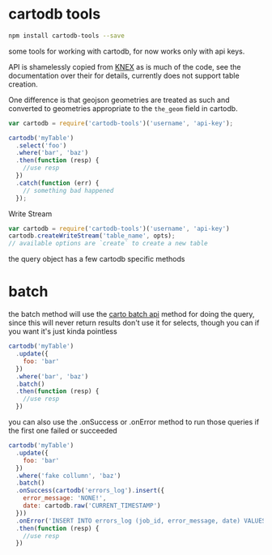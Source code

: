 cartodb tools
===

```bash
npm install cartodb-tools --save
```

some tools for working with cartodb, for now works only with api keys.

API is shamelessly copied from [KNEX](http://knexjs.org/) as is much of the code,
see the documentation over their for details, currently does not support table creation.

One difference is that geojson geometries are treated as such and converted to
geometries appropriate to the `the_geom` field in cartodb.


```js
var cartodb = require('cartodb-tools')('username', 'api-key');

cartodb('myTable')
  .select('foo')
  .where('bar', 'baz')
  .then(function (resp) {
    //use resp
  })
  .catch(function (err) {
    // something bad happened
  });
```

Write Stream


```js
var cartodb = require('cartodb-tools')('username', 'api-key')
cartodb.createWriteStream('table_name', opts);
// available options are `create` to create a new table
```

the query object has a few cartodb specific methods


# batch

the batch method will use the [carto batch api](https://carto.com/docs/carto-engine/sql-api/batch-queries/) method for doing the query, since this will never return results don't use it for selects, though you can if you want it's just kinda pointless

```js
cartodb('myTable')
  .update({
    foo: 'bar'
  })
  .where('bar', 'baz')
  .batch()
  .then(function (resp) {
    //use resp
  })
```

you can also use the .onSuccess or .onError method to run those queries if the first one failed or succeeded

```js
cartodb('myTable')
  .update({
    foo: 'bar'
  })
  .where('fake collumn', 'baz')
  .batch()
  .onSuccess(cartodb('errors_log').insert({
    error_message: 'NONE!',
    date: cartodb.raw('CURRENT_TIMESTAMP')
  }))
  .onError('INSERT INTO errors_log (job_id, error_message, date) VALUES (\'<%= job_id %>\', \'<%= error_message %>\', NOW())')
  .then(function (resp) {
    //use resp
  })
